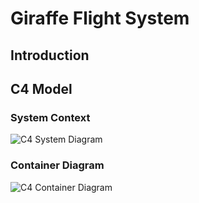 # Giraffe Flight System

## Introduction

## C4 Model
### System Context
![C4 System Diagram](uml/structurizr-SystemContext.svg)

### Container Diagram
![C4 Container Diagram](uml/structurizr-Containers.svg)